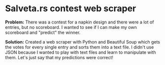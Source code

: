 # Salveta.rs contest web scraper

**Problem:** There was a contest for a napkin design and there were a lot of entries, but no scoreboard. I wanted to see if I can make my own scoreboard and "predict" the winner.

**Solution:** Created a web scraper with Python and Beautiful Soup which gets the votes for every single entry and sorts them into a text file. I didn't use JSON because I wanted to play with text files and learn to manipulate with them. Let's just say that my predictions were correct!
